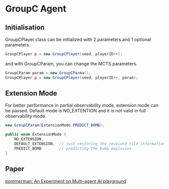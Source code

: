 # GroupC Agent

## Initialisation

GroupCPlayer class can be initialized with 2 parameters and 1 optional parameters.

```java
GroupCPlayer p = new GroupCPlayer(seed, playerID++);
````

and with GroupCParam, you can change the MCTS parameters.

```java
GroupCParam param = new GroupCParma();
GroupCPlayer p = new GroupCPlayer(seed, playerID++, param);
```

## Extension Mode

For better performance in partial observability mode, extension mode can be passed. Default mode is NO_EXTENTION and it is not valid in full observability mode.

```java
new GroupCParam(ExtensionMode.PREDICT_BOMB);
```


```java
public enum ExtensionMode {
    NO_EXTENSION,
    DEFAULT_EXTENSION,  // just restoring the received tile information.
    PREDICT_BOMB        // predicting the bomb explosion
}
```

## Paper

[pommerman: An Experiment on Multi-agent AI playground](report_groupC.pdf)
